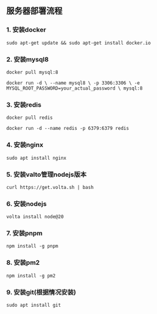## 服务器部署流程

### 1. 安装docker
   `sudo apt-get update && sudo apt-get install docker.io`

### 2. 安装mysql8
   `docker pull mysql:8`

   `docker run -d \
   --name mysql8 \
   -p 3306:3306 \
   -e MYSQL_ROOT_PASSWORD=your_actual_password \
   mysql:8`

### 3. 安装redis
   `docker pull redis`

   `docker run -d --name redis -p 6379:6379 redis`

### 4. 安装nginx
   `sudo apt install nginx`

### 5. 安装valto管理nodejs版本
   `curl https://get.volta.sh | bash`

### 6. 安装nodejs
   `volta install node@20`

### 7. 安装pnpm
   `npm install -g pnpm`

### 8. 安装pm2
   `npm install -g pm2`

### 9. 安装git(根据情况安装)
   `sudo apt install git`
